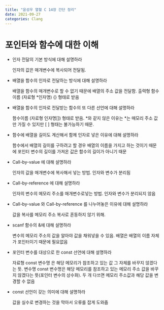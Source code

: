 ```yaml
---
title: "윤성우 열혈 C 14장 간단 정리"
date: 2021-09-27
categories: Clang
---
```


# 포인터와 함수에 대한 이해

- 인자 전달의 기본 방식에 대해 설명하라

  인자의 값은 매개변수에 복사되어 전달됨.

- 배열을 함수의 인자로 전달하는 방식에 대해 설명하라

  배열을 함수의 매개변수로 할 수 없기 때문에 배열의 주소 값을 전달함. 출력형 함수이름 (자료형 \*인자명) {} 형태로 받음

- 배열을 함수의 인자로 전달받는 함수의 또 다른 선언에 대해 설명하라

  함수이름 (자료형 인자명[]) 형태로 받음. *와 같지 않은 이유는 *는 매모리 주소 값만 가질 수 있지만 [ ] 형태는 불가능하기 때문.

- 함수에 배열을 길이도 계산해서 함께 인자로 넣은 이유에 대해 설명하라

  함수에서 배열의 길이를 구하려고 할 경우 배열의 이름을 가지고 하는 것이기 때문에 포인터 변수의 길이를 가져온 값은 함수의 길이가 아니기 때문

- Call-by-value 에 대해 설명하라

  인자의 값을 매개변수에 복사해서 넣는 방법. 인자와 변수가 분리됨

- Call-by-reference 에 대해 설명하라

  인자의 변수의 메모리 주소를 매개변수로넣는 방법. 인자와 변수가 분리되지 않음

- Call-by-value 와 Call-by-reference 를 나누어놓은 이유에 대해 설명하라

  값을 복사를 메모리 주소 복사로 혼동하지 않기 위해.

- scanf 함수의 &에 대해 설명하라

  변수의 메모리 주소의 값을 알아야 값을 채워넣을 수 있음. 배열은 배열의 이름 자체가 포인터이기 때문에 필요없음

- 포인터 변수를 대상으로 한 const 선언에 대해 설명하라

  자료형 const 변수명 은 해당 메모리가 참조하고 있는 값 그 자체를 바꾸지 않겠다는 뜻. 변수명 const 변수명은 해당 메모리를 참조하고 있는 메모리 주소 값을 바꾸지 않겠다는 뜻(포인터 변수의 상수화). 두 개 다쓰면 메모리 주소값과 해당 값을 변경할 수 없음

- const 선언이 갖는 의미에 대해 설명하라

  값을 실수로 변경하는 것을 막아서 오류를 잡게 도와줌
